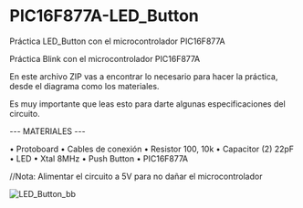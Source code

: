 # PIC16F877A-LED_Button
Práctica LED_Button con el microcontrolador PIC16F877A

Práctica Blink con el microcontrolador PIC16F877A

En este archivo ZIP vas a encontrar lo necesario para hacer la práctica, desde el diagrama como los materiales.

Es muy importante que leas esto para darte algunas especificaciones del circuito.

--- MATERIALES ---

•	Protoboard
•	Cables de conexión 
•	Resistor 100, 10k
•	Capacitor (2) 22pF
•	LED
•	Xtal 8MHz
• Push Button
•	PIC16F877A  

//Nota: Alimentar el circuito a 5V para no dañar el microcontrolador

![LED_Button_bb](https://user-images.githubusercontent.com/105074465/167210753-09e3b9d1-e057-4a11-aa03-ac8985f02105.png)
